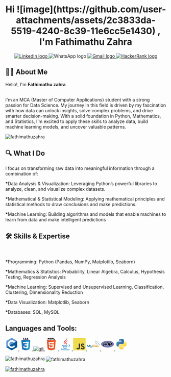 <h1 align="center">Hi ![image](https://github.com/user-attachments/assets/2c3833da-5519-4240-8c39-11e6cc5e1430)
, I'm Fathimathu Zahra</h1>


<div align="center">
  <a href="http://www.linkedin.com/in/Fathima Zahra">
    <img src="https://img.shields.io/static/v1?message=LinkedIn&logo=linkedin&label=&color=0077B5&logoColor=white&labelColor=&style=for-the-badge" height="25" alt="LinkedIn logo"/>
  </a>
  <a>
    <img src="https://img.shields.io/static/v1?message=Whatsapp&logo=whatsapp&label=&color=25D366&logoColor=white&labelColor=&style=for-the-badge" height="25" alt="WhatsApp logo"  />
  </a>
  <a href="mailto:fz322953@gmail.com">
    <img src="https://img.shields.io/static/v1?message=Gmail&logo=gmail&label=&color=D14836&logoColor=white&labelColor=&style=for-the-badge" height="25" alt="Gmail logo"/>
  </a>
  <a href="https://www.hackerrank.com/profile/">
    <img src="https://img.shields.io/static/v1?message=HackerRank&logo=hackerrank&label=&color=2EC866&logoColor=white&labelColor=&style=for-the-badge" height="25" alt="HackerRank logo"/>
  </a>
</div>

## 👩‍💻 About Me

<p align="left">
  Hello!, I'm <b>Fathimathu zahra</b><br><br>
  
   I'm an MCA (Master of Computer Applications) student with a strong passion for Data Science. My journey in this field is driven by my fascination with how data can unlock insights, solve complex problems, and drive smarter decision-making. With a solid foundation in Python, Mathematics, and Statistics, I’m excited to apply these skills to analyze data, build machine learning models, and uncover valuable patterns.


</p> 
<p align="left"> <img src="https://komarev.com/ghpvc/?username=fathimathuzahra&label=Profile%20views&color=0e75b6&style=flat" alt="fathimathuzahra" /> </p>
<h2>🔍 What I Do</h2>

<p align="left">  I focus on transforming raw data into meaningful information through a combination of:

<b>*</b>Data Analysis & Visualization: Leveraging Python’s powerful libraries to analyze, clean, and visualize complex datasets.

<b>*</b>Mathematical & Statistical Modeling: Applying mathematical principles and statistical methods to draw conclusions and make predictions.

<b>*</b>Machine Learning: Building algorithms and models that enable machines to learn from data and make intelligent predictions

</p>

<p alin="left">

  <b><h2>🛠 Skills & Expertise</h2><br><br></b>
<b>*</b>Programming: Python (Pandas, NumPy, Matplotlib, Seaborn)

<b>*</b>Mathematics & Statistics: Probability, Linear Algebra, Calculus, Hypothesis Testing, Regression Analysis

<b>*</b>Machine Learning: Supervised and Unsupervised Learning, Classification, Clustering, Dimensionality Reduction

<b>*</b>Data Visualization: Matplotlib, Seaborn

<b>*</b>Databases: SQL, MySQL

</p>

<h2 align="left">Languages and Tools:</h2>
<p align="left"> <a href="https://www.cprogramming.com/" target="_blank" rel="noreferrer"> <img src="https://raw.githubusercontent.com/devicons/devicon/master/icons/c/c-original.svg" alt="c" width="40" height="40"/> </a> <a href="https://www.w3schools.com/css/" target="_blank" rel="noreferrer"> <img src="https://raw.githubusercontent.com/devicons/devicon/master/icons/css3/css3-original-wordmark.svg" alt="css3" width="40" height="40"/> </a> <a href="https://git-scm.com/" target="_blank" rel="noreferrer"> <img src="https://www.vectorlogo.zone/logos/git-scm/git-scm-icon.svg" alt="git" width="40" height="40"/> </a> <a href="https://www.w3.org/html/" target="_blank" rel="noreferrer"> <img src="https://raw.githubusercontent.com/devicons/devicon/master/icons/html5/html5-original-wordmark.svg" alt="html5" width="40" height="40"/> </a> <a href="https://www.java.com" target="_blank" rel="noreferrer"> <img src="https://raw.githubusercontent.com/devicons/devicon/master/icons/java/java-original.svg" alt="java" width="40" height="40"/> </a> <a href="https://developer.mozilla.org/en-US/docs/Web/JavaScript" target="_blank" rel="noreferrer"> <img src="https://raw.githubusercontent.com/devicons/devicon/master/icons/javascript/javascript-original.svg" alt="javascript" width="40" height="40"/> </a> <a href="https://www.mysql.com/" target="_blank" rel="noreferrer"> <img src="https://raw.githubusercontent.com/devicons/devicon/master/icons/mysql/mysql-original-wordmark.svg" alt="mysql" width="40" height="40"/> </a> <a href="https://www.php.net" target="_blank" rel="noreferrer"> <img src="https://raw.githubusercontent.com/devicons/devicon/master/icons/php/php-original.svg" alt="php" width="40" height="40"/> </a> <a href="https://www.python.org" target="_blank" rel="noreferrer"> <img src="https://raw.githubusercontent.com/devicons/devicon/master/icons/python/python-original.svg" alt="python" width="40" height="40"/> </a> </p>

<p><img align="left" src="https://github-readme-stats.vercel.app/api/top-langs?username=fathimathuzahra&show_icons=true&locale=en&layout=compact" alt="fathimathuzahra" /></p>

<p>&nbsp;<img align="center" src="https://github-readme-stats.vercel.app/api?username=fathimathuzahra&show_icons=true&locale=en" alt="fathimathuzahra" /></p>


<p align="left"> <a href="https://github.com/ryo-ma/github-profile-trophy"><img src="https://github-profile-trophy.vercel.app/?username=fathimathuzahra" alt="fathimathuzahra" /></a> </p>

